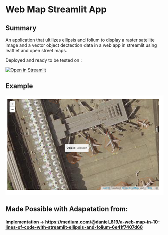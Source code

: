 # Web Map Streamlit App

## Summary
An application that ultilizes ellipsis and folium to display a raster satellite image and a vector object dectection data in a web app in streamlit using leaftlet and open street maps.

Deployed and ready to be tested on :

[![Open in Streamlit](https://static.streamlit.io/badges/streamlit_badge_black_white.svg)](https://mrciolino-web-map-streamlit-app-piw94o.streamlit.app/)

## Example

![Streamlit Demo of Vector Information](demo.png)

## Made Possible with Adapatation from:
#### Implementation -> https://medium.com/@daniel_819/a-web-map-in-10-lines-of-code-with-streamlit-ellipsis-and-folium-6e41f7407d68

